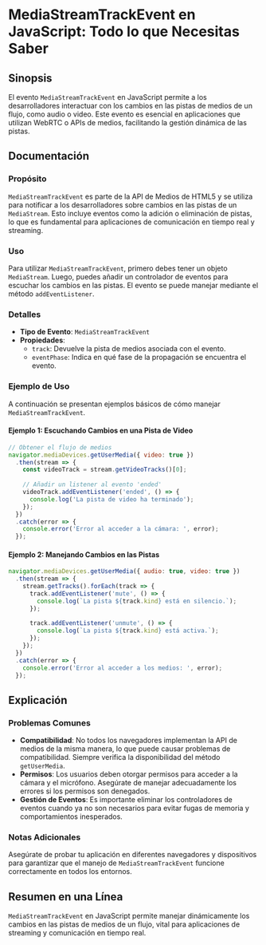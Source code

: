<!--
Meta Description: # MediaStreamTrackEvent en JavaScript: Todo lo que Necesitas Saber ## Sinopsis El evento `MediaStreamTrackEvent` en JavaScript permite a los desarroll...
Meta Keywords: los, mediastreamtrackevent, medios, para, error
-->

# MediaStreamTrackEvent en JavaScript: Todo lo que Necesitas Saber

## Sinopsis
El evento `MediaStreamTrackEvent` en JavaScript permite a los desarrolladores interactuar con los cambios en las pistas de medios de un flujo, como audio o video. Este evento es esencial en aplicaciones que utilizan WebRTC o APIs de medios, facilitando la gestión dinámica de las pistas.

## Documentación
### Propósito
`MediaStreamTrackEvent` es parte de la API de Medios de HTML5 y se utiliza para notificar a los desarrolladores sobre cambios en las pistas de un `MediaStream`. Esto incluye eventos como la adición o eliminación de pistas, lo que es fundamental para aplicaciones de comunicación en tiempo real y streaming.

### Uso
Para utilizar `MediaStreamTrackEvent`, primero debes tener un objeto `MediaStream`. Luego, puedes añadir un controlador de eventos para escuchar los cambios en las pistas. El evento se puede manejar mediante el método `addEventListener`.

### Detalles
- **Tipo de Evento**: `MediaStreamTrackEvent`
- **Propiedades**:
  - `track`: Devuelve la pista de medios asociada con el evento.
  - `eventPhase`: Indica en qué fase de la propagación se encuentra el evento.
  
### Ejemplo de Uso
A continuación se presentan ejemplos básicos de cómo manejar `MediaStreamTrackEvent`.

#### Ejemplo 1: Escuchando Cambios en una Pista de Video
```javascript
// Obtener el flujo de medios
navigator.mediaDevices.getUserMedia({ video: true })
  .then(stream => {
    const videoTrack = stream.getVideoTracks()[0];
    
    // Añadir un listener al evento 'ended'
    videoTrack.addEventListener('ended', () => {
      console.log('La pista de video ha terminado');
    });
  })
  .catch(error => {
    console.error('Error al acceder a la cámara: ', error);
  });
```

#### Ejemplo 2: Manejando Cambios en las Pistas
```javascript
navigator.mediaDevices.getUserMedia({ audio: true, video: true })
  .then(stream => {
    stream.getTracks().forEach(track => {
      track.addEventListener('mute', () => {
        console.log(`La pista ${track.kind} está en silencio.`);
      });
      
      track.addEventListener('unmute', () => {
        console.log(`La pista ${track.kind} está activa.`);
      });
    });
  })
  .catch(error => {
    console.error('Error al acceder a los medios: ', error);
  });
```

## Explicación
### Problemas Comunes
- **Compatibilidad**: No todos los navegadores implementan la API de medios de la misma manera, lo que puede causar problemas de compatibilidad. Siempre verifica la disponibilidad del método `getUserMedia`.
- **Permisos**: Los usuarios deben otorgar permisos para acceder a la cámara y el micrófono. Asegúrate de manejar adecuadamente los errores si los permisos son denegados.
- **Gestión de Eventos**: Es importante eliminar los controladores de eventos cuando ya no son necesarios para evitar fugas de memoria y comportamientos inesperados.

### Notas Adicionales
Asegúrate de probar tu aplicación en diferentes navegadores y dispositivos para garantizar que el manejo de `MediaStreamTrackEvent` funcione correctamente en todos los entornos.

## Resumen en una Línea
`MediaStreamTrackEvent` en JavaScript permite manejar dinámicamente los cambios en las pistas de medios de un flujo, vital para aplicaciones de streaming y comunicación en tiempo real.